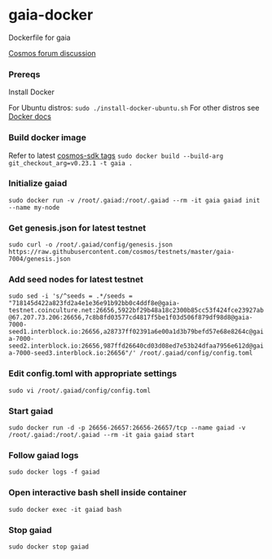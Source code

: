# gaia-docker
Dockerfile for gaia

[Cosmos forum discussion](https://forum.cosmos.network/t/gaia-dockerfile/631)

### Prereqs
Install Docker

For Ubuntu distros: `sudo ./install-docker-ubuntu.sh`
For other distros see [Docker docs](https://docs.docker.com/install/)

### Build docker image
Refer to latest [cosmos-sdk tags](https://github.com/cosmos/cosmos-sdk/tags)
```sudo docker build --build-arg git_checkout_arg=v0.23.1 -t gaia .```

### Initialize gaiad
```sudo docker run -v /root/.gaiad:/root/.gaiad --rm -it gaia gaiad init --name my-node```

### Get genesis.json for latest testnet
```sudo curl -o /root/.gaiad/config/genesis.json https://raw.githubusercontent.com/cosmos/testnets/master/gaia-7004/genesis.json```

### Add seed nodes for latest testnet
```sudo sed -i 's/^seeds = .*/seeds = "718145d422a823fd2a4e1e36e91b92bb0c4ddf8e@gaia-testnet.coinculture.net:26656,5922bf29b48a18c2300b85cc53f424fce23927ab@67.207.73.206:26656,7c8b8fd03577cd4817f5be1f03d506f879df98d8@gaia-7000-seed1.interblock.io:26656,a28737ff02391a6e00a1d3b79befd57e68e8264c@gaia-7000-seed2.interblock.io:26656,987ffd26640cd03d08ed7e53b24dfaa7956e612d@gaia-7000-seed3.interblock.io:26656"/' /root/.gaiad/config/config.toml```

### Edit config.toml with appropriate settings
```sudo vi /root/.gaiad/config/config.toml```

### Start gaiad
```sudo docker run -d -p 26656-26657:26656-26657/tcp --name gaiad -v /root/.gaiad:/root/.gaiad --rm -it gaia gaiad start```

### Follow gaiad logs
```sudo docker logs -f gaiad```

### Open interactive bash shell inside container
```sudo docker exec -it gaiad bash```

### Stop gaiad
```sudo docker stop gaiad```
